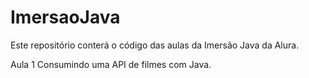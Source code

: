 # ImersaoJava
Este repositório conterá o código das aulas da Imersão Java da Alura.

Aula 1
Consumindo uma API de filmes com Java.

